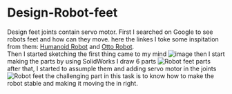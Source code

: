 # Design-Robot-feet
Design feet joints contain servo motor.
First I searched on Google to see robots feet and how can they move. here the linkes I toke some inspitation from them:
[Humanoid Robot](https://www.instructables.com/Arduino-Based-Humanoid-Robot-Using-Servo-Motors/) and [Otto Robot](https://youtu.be/34v7R0FrSNE?si=N_Jk30fvBC9_bszg).  
Then I started sketching the first thing came to my mind ![image]() then I start making the parts by using SolidWorks I draw 6 parts 
![Robot feet parts](https://github.com/RaghadAlmadani/Design-Robot-feet/assets/173769867/8be04374-d22c-4dcf-a094-f7f892decab9)
 after that, I started to assumple them and adding servo motor in the joints ![Robot feet](https://github.com/RaghadAlmadani/Design-Robot-feet/assets/173769867/2a9f700c-ecec-423a-a50c-1e39d45b2013)
 the challenging part in this task is to know how to make the robot stable and making it moving the in right.
